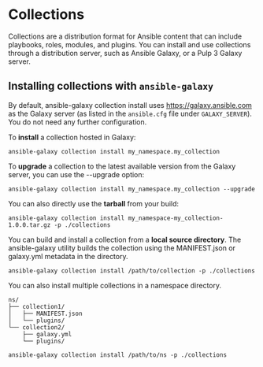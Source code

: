 # Collections

Collections are a distribution format for Ansible content that can include playbooks, roles, modules, and plugins. You can install and use collections through a distribution server, such as Ansible Galaxy, or a Pulp 3 Galaxy server.

## Installing collections with `ansible-galaxy`

By default, ansible-galaxy collection install uses https://galaxy.ansible.com as the Galaxy server (as listed in the `ansible.cfg` file under `GALAXY_SERVER`). You do not need any further configuration.

To **install** a collection hosted in Galaxy:

```ansible-galaxy collection install my_namespace.my_collection```

To **upgrade** a collection to the latest available version from the Galaxy server, you can use the --upgrade option:

```ansible-galaxy collection install my_namespace.my_collection --upgrade```

You can also directly use the **tarball** from your build:

```ansible-galaxy collection install my_namespace-my_collection-1.0.0.tar.gz -p ./collections```

You can build and install a collection from a **local source directory**. The ansible-galaxy utility builds the collection using the MANIFEST.json or galaxy.yml metadata in the directory.

```ansible-galaxy collection install /path/to/collection -p ./collections```

You can also install multiple collections in a namespace directory.
```
ns/
├── collection1/
│   ├── MANIFEST.json
│   └── plugins/
└── collection2/
    ├── galaxy.yml
    └── plugins/
```
```ansible-galaxy collection install /path/to/ns -p ./collections```
